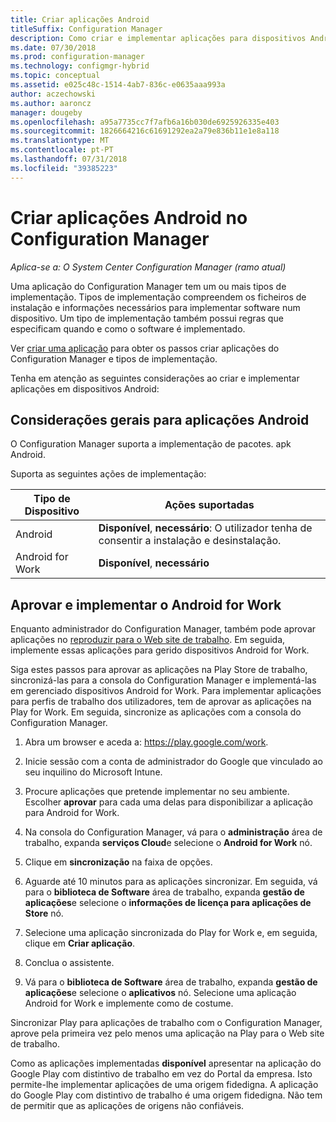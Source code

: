 ```yaml
---
title: Criar aplicações Android
titleSuffix: Configuration Manager
description: Como criar e implementar aplicações para dispositivos Android no Configuration Manager.
ms.date: 07/30/2018
ms.prod: configuration-manager
ms.technology: configmgr-hybrid
ms.topic: conceptual
ms.assetid: e025c48c-1514-4ab7-836c-e0635aaa993a
author: aczechowski
ms.author: aaroncz
manager: dougeby
ms.openlocfilehash: a95a7735cc7f7afb6a16b030de6925926335e403
ms.sourcegitcommit: 1826664216c61691292ea2a79e836b11e1e8a118
ms.translationtype: MT
ms.contentlocale: pt-PT
ms.lasthandoff: 07/31/2018
ms.locfileid: "39385223"
---
```

# <a name="create-android-applications-in-configuration-manager"></a>Criar aplicações Android no Configuration Manager

*Aplica-se a: O System Center Configuration Manager (ramo atual)*

Uma aplicação do Configuration Manager tem um ou mais tipos de implementação. Tipos de implementação compreendem os ficheiros de instalação e informações necessários para implementar software num dispositivo. Um tipo de implementação também possui regras que especificam quando e como o software é implementado.  

Ver [criar uma aplicação](/sccm/apps/deploy-use/create-applications#bkmk_create) para obter os passos criar aplicações do Configuration Manager e tipos de implementação. 

Tenha em atenção as seguintes considerações ao criar e implementar aplicações em dispositivos Android:  



## <a name="general-considerations-for-android-apps"></a>Considerações gerais para aplicações Android

O Configuration Manager suporta a implementação de pacotes. apk Android. 

Suporta as seguintes ações de implementação:

|Tipo de Dispositivo|Ações suportadas|
|-|-|
|Android|**Disponível**, **necessário**: O utilizador tenha de consentir a instalação e desinstalação.|
|Android for Work |**Disponível**, **necessário** |



## <a name="approve-and-deploy-android-for-work-apps"></a>Aprovar e implementar o Android for Work

Enquanto administrador do Configuration Manager, também pode aprovar aplicações no [reproduzir para o Web site de trabalho](https://play.google.com/work). Em seguida, implemente essas aplicações para gerido dispositivos Android for Work.

Siga estes passos para aprovar as aplicações na Play Store de trabalho, sincronizá-las para a consola do Configuration Manager e implementá-las em gerenciado dispositivos Android for Work. Para implementar aplicações para perfis de trabalho dos utilizadores, tem de aprovar as aplicações na Play for Work. Em seguida, sincronize as aplicações com a consola do Configuration Manager.

1. Abra um browser e aceda a: https://play.google.com/work.  

2. Inicie sessão com a conta de administrador do Google que vinculado ao seu inquilino do Microsoft Intune.  

3. Procure aplicações que pretende implementar no seu ambiente. Escolher **aprovar** para cada uma delas para disponibilizar a aplicação para Android for Work.  

4. Na consola do Configuration Manager, vá para o **administração** área de trabalho, expanda **serviços Cloud**e selecione o **Android for Work** nó.  

5. Clique em **sincronização** na faixa de opções.  

6. Aguarde até 10 minutos para as aplicações sincronizar. Em seguida, vá para o **biblioteca de Software** área de trabalho, expanda **gestão de aplicações**e selecione o **informações de licença para aplicações de Store** nó.  

7. Selecione uma aplicação sincronizada do Play for Work e, em seguida, clique em **Criar aplicação**.  

8. Conclua o assistente.  

9. Vá para o **biblioteca de Software** área de trabalho, expanda **gestão de aplicações**e selecione o **aplicativos** nó. Selecione uma aplicação Android for Work e implemente como de costume.  

Sincronizar Play para aplicações de trabalho com o Configuration Manager, aprove pela primeira vez pelo menos uma aplicação na Play para o Web site de trabalho.

Como as aplicações implementadas **disponível** apresentar na aplicação do Google Play com distintivo de trabalho em vez do Portal da empresa. Isto permite-lhe implementar aplicações de uma origem fidedigna. A aplicação do Google Play com distintivo de trabalho é uma origem fidedigna. Não tem de permitir que as aplicações de origens não confiáveis.
